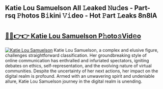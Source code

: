 ## Katie Lou Samuelson All 𝙻eaked 𝙽u𝚍es - Part-rsq 𝙿hotos B𝚒kini 𝚅𝚒deo - Hot 𝙿art 𝙻eaks 8n8lA

# <h2><a href="http://ld72cri.urlbe.top/?page=Katie+Lou+Samuelson">🔗🔗👉👉 Katie Lou Samuelson P𝚑oto𝚜Vid𝚎o</a></h2>

[![Katie Lou Samuelson](https://i.imgur.com/eBuTRDB.gif)](http://ld72cri.urlbe.top/?page=Katie+Lou+Samuelson)
Katie Lou Samuelson, a complex and elusive figure, challenges straightforward classification. Her groundbreaking style of online communication has enthralled and infuriated spectators, igniting debates on ethics, self-representation, and the evolving nature of virtual communities. Despite the uncertainty of her next actions, her impact on the digital realm is profound. Armed with an unwavering spirit and undeniable allure, Katie Lou Samuelson journey in the digital realm is unending.
